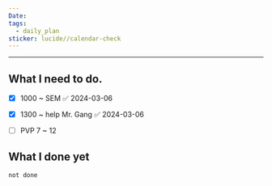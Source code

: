 ```yaml
---
Date: 
tags:
  - daily_plan
sticker: lucide//calendar-check
---
```

---
## What I need to do.

- [x] 1000 ~ SEM ✅ 2024-03-06
- [x] 1300 ~ help Mr. Gang ✅ 2024-03-06
- [ ] PVP 7 ~ 12



## What I done yet
```tasks
not done
```
